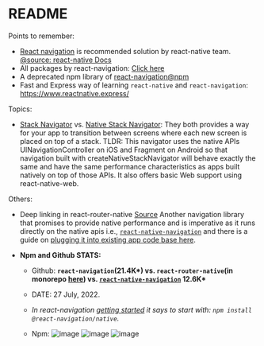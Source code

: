 # README

Points to remember:
- [React navigation](https://github.com/react-navigation/react-navigation) is recommended solution by react-native team. [@source: react-native Docs](https://reactnative.dev/docs/navigation)
- All packages by react-navigation: [Click here](https://github.com/react-navigation/react-navigation/tree/main/packages)
- A deprecated npm library of [react-navigation@npm](https://www.npmjs.com/package/react-navigation)
- Fast and Express way of learning `react-native` and `react-navigation`: https://www.reactnative.express/

Topics: 
- [Stack Navigator](https://reactnavigation.org/docs/stack-navigator/) vs. [Native Stack Navigator](https://reactnavigation.org/docs/native-stack-navigator): They both provides a way for your app to transition between screens where each new screen is placed on top of a stack. TLDR: This navigator uses the native APIs UINavigationController on iOS and Fragment on Android so that navigation built with createNativeStackNavigator will behave exactly the same and have the same performance characteristics as apps built natively on top of those APIs. It also offers basic Web support using react-native-web.

Others:
- Deep linking in react-router-native [Source](https://v5.reactrouter.com/native/api/DeepLinking)
Another navigation library that promises to provide native performance and is imperative as it runs directly on the native apis i.e., [`react-native-navigation`](https://github.com/wix/react-native-navigation) and there is a guide on [plugging it into existing app code base here](https://wix.github.io/react-native-navigation/docs/installing/#installing-with-npx-rnn-link).
- **Npm and Github STATS:**

  - Github: **`react-navigation`(21.4K\*) vs. `react-router-native`(in monorepo [here](https://github.com/remix-run/react-router)) vs. [`react-native-navigation`](https://github.com/wix/react-native-navigation) 12.6K\***
  
  - DATE: 27 July, 2022.
  - *In react-navigation [getting started](https://reactnavigation.org/docs/getting-started/) it says to start with: `npm install @react-navigation/native`.*
  - Npm: 
  ![image](https://user-images.githubusercontent.com/31458531/181168170-35b2636b-845d-44cd-b9b1-04a7817fb2db.png)
  ![image](https://user-images.githubusercontent.com/31458531/181168015-c48a61dc-4d63-4738-b01f-f44d7f1e44bf.png)
  ![image](https://user-images.githubusercontent.com/31458531/181172066-4be9a941-7942-4330-a309-e0e5101e97c8.png)
